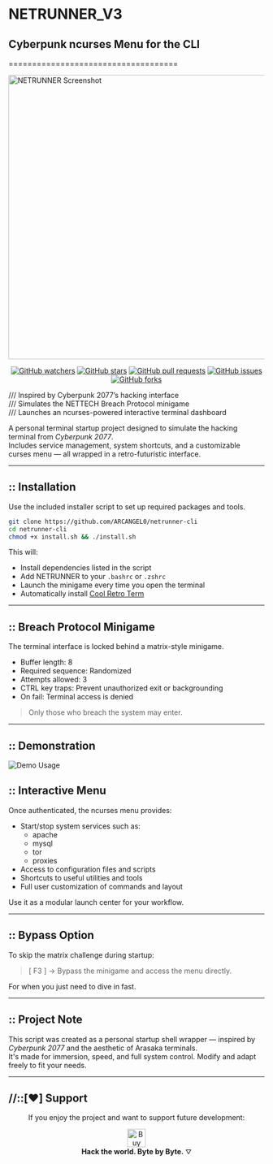 
# NETRUNNER_V3  
## Cyberpunk ncurses Menu for the CLI  
====================================
<br>

<img src="https://raw.githubusercontent.com/ARCANGEL0/netrunner-cli/refs/heads/master/netrunner.png" alt="NETRUNNER Screenshot" height="560" width="1450">
<br>

<div align="center">

[![GitHub watchers](https://img.shields.io/github/watchers/ARCANGEL0/netrunner-cli.svg?style=flat-square&color=4c1)](https://github.com/ARCANGEL0/netrunner-cli/watchers)
[![GitHub stars](https://img.shields.io/github/stars/ARCANGEL0/netrunner-cli.svg?style=flat-square&color=4c1)](https://github.com/ARCANGEL0/netrunner-cli/stargazers)
[![GitHub pull requests](https://img.shields.io/github/issues-pr/ARCANGEL0/netrunner-cli.svg?style=flat-square&color=4c1)](https://github.com/ARCANGEL0/netrunner-cli/pulls)
[![GitHub issues](https://img.shields.io/github/issues/ARCANGEL0/netrunner-cli.svg?style=flat-square&color=4c1)](https://github.com/ARCANGEL0/netrunner-cli/issues)
[![GitHub forks](https://img.shields.io/github/forks/ARCANGEL0/netrunner-cli.svg?style=flat-square&color=4c1)](https://github.com/ARCANGEL0/netrunner-cli/network/members)

</div>

/// Inspired by Cyberpunk 2077’s hacking interface  
/// Simulates the NETTECH Breach Protocol minigame  
/// Launches an ncurses-powered interactive terminal dashboard  

A personal terminal startup project designed to simulate the hacking terminal from *Cyberpunk 2077*.  
Includes service management, system shortcuts, and a customizable curses menu — all wrapped in a retro-futuristic interface.

---

## :: Installation

Use the included installer script to set up required packages and tools.

```bash
git clone https://github.com/ARCANGEL0/netrunner-cli
cd netrunner-cli
chmod +x install.sh && ./install.sh
```


This will:  
- Install dependencies listed in the script  
- Add NETRUNNER to your `.bashrc` or `.zshrc`  
- Launch the minigame every time you open the terminal  
- Automatically install [Cool Retro Term](https://github.com/Swordfish90/cool-retro-term)

---

## :: Breach Protocol Minigame

The terminal interface is locked behind a matrix-style minigame.

- Buffer length: 8  
- Required sequence: Randomized  
- Attempts allowed: 3  
- CTRL key traps: Prevent unauthorized exit or backgrounding  
- On fail: Terminal access is denied

> Only those who breach the system may enter.

---
## :: Demonstration

![Demo Usage](https://raw.githubusercontent.com/ARCANGEL0/netrunner-cli/refs/heads/master/demo.gif)

## :: Interactive Menu

Once authenticated, the ncurses menu provides:

- Start/stop system services such as:
  - apache  
  - mysql  
  - tor  
  - proxies  
- Access to configuration files and scripts  
- Shortcuts to useful utilities and tools  
- Full user customization of commands and layout

Use it as a modular launch center for your workflow.

---

## :: Bypass Option

To skip the matrix challenge during startup:

> [ F3 ] → Bypass the minigame and access the menu directly.


For when you just need to dive in fast.

---

## :: Project Note

This script was created as a personal startup shell wrapper — inspired by *Cyberpunk 2077* and the aesthetic of Arasaka terminals.  
It's made for immersion, speed, and full system control. Modify and adapt freely to fit your needs.

---
## //::[❤️] Support

<div align="center">
  <center> 
    If you enjoy the project and want to support future development:

<a href='https://ko-fi.com/J3J7WTYV7' target='_blank'><img height='36' style='border:0px;height:36px;' src='https://storage.ko-fi.com/cdn/kofi3.png?v=6' border='0' alt='Buy Me a Coffee at ko-fi.com' /></a>
<br>
<strong>Hack the world. Byte by Byte.</strong> ⛛
</center>
</div>
